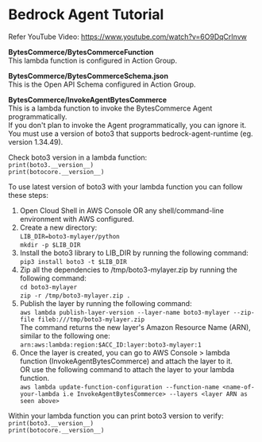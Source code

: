 # Bedrock Agent Tutorial

Refer YouTube Video: https://www.youtube.com/watch?v=6O9DqCrInvw 

**BytesCommerce/BytesCommerceFunction**<br>
This lambda function is configured in Action Group.

**BytesCommerce/BytesCommerceSchema.json**<br>
This is the Open API Schema configured in Action Group.

**BytesCommerce/InvokeAgentBytesCommerce**<br>
This is a lambda function to invoke the BytesCommerce Agent programmatically.<br>
If you don't plan to invoke the Agent programmatically, you can ignore it.<br>
You must use a version of boto3 that supports bedrock-agent-runtime (eg. version 1.34.49). <br>

Check boto3 version in a lambda function:<br>
`print(boto3.__version__)`<br>
`print(botocore.__version__)`

To use latest version of boto3 with your lambda function you can follow these steps:<br>
1. Open Cloud Shell in AWS Console OR any shell/command-line environment with AWS configured.<br>
2. Create a new directory:<br>
  `LIB_DIR=boto3-mylayer/python`<br>
  `mkdir -p $LIB_DIR`<br>
3. Install the boto3 library to LIB_DIR by running the following command:<br>
  `pip3 install boto3 -t $LIB_DIR`<br>
4. Zip all the dependencies to /tmp/boto3-mylayer.zip by running the following command:<br>
  `cd boto3-mylayer`<br>
  `zip -r /tmp/boto3-mylayer.zip .`<br>
5. Publish the layer by running the following command:<br>
  `aws lambda publish-layer-version --layer-name boto3-mylayer --zip-file fileb:///tmp/boto3-mylayer.zip`<br>
  The command returns the new layer's Amazon Resource Name (ARN), similar to the following one:<br>
  `arn:aws:lambda:region:$ACC_ID:layer:boto3-mylayer:1`<br>
6. Once the layer is created, you can go to AWS Console > lambda function (InvokeAgentBytesCommerce) and attach the layer to it.<br>
   OR use the following command to attach the layer to your lambda function.<br>
   `aws lambda update-function-configuration --function-name <name-of-your-lambda i.e InvokeAgentBytesCommerce> --layers <layer ARN as seen above>`

Within your lambda function you can print boto3 version to verify:<br>
`print(boto3.__version__)`<br>
`print(botocore.__version__)`
